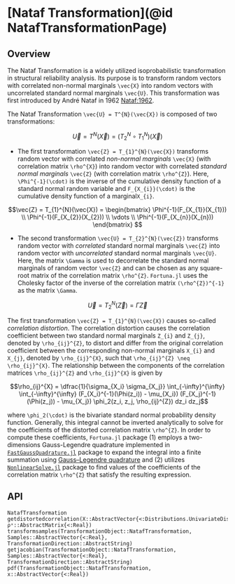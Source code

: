 # [Nataf Transformation](@id NatafTransformationPage)

## Overview

The Nataf Transformation is a widely utilized isoprobabilistic transformation in structural reliability analysis. Its purpose is to transform random vectors with correlated non-normal marginals ``\vec{X}`` into random vectors with uncorrelated standard normal marginals ``\vec{U}``. This transformation was first introduced by André Nataf in 1962 [Nataf:1962](@cite).

The Nataf Transformation ``\vec{U} = T^{N}(\vec{X})`` is composed of two transformations: 

```math
\vec{U} = T^{N}(\vec{X}) = (T_{2}^{N} \circ T_{1}^{N})(\vec{X})
```

- The first transformation ``\vec{Z} = T_{1}^{N}(\vec{X})`` transforms random vector with correlated *non-normal marginals* ``\vec{X}`` (with correlation matrix ``\rho^{X}``) into random vector with correlated *standard normal marginals* ``\vec{Z}`` (with correlation matrix ``\rho^{Z}``). Here, ``\Phi^{-1}(\cdot)`` is the inverse of the cumulative density function of a standard normal random variable and ``F_{X_{i}}(\cdot)`` is the cumulative density function of a marginal``X_{i}``.

```math
\vec{Z} = T_{1}^{N}(\vec{X}) = 
\begin{bmatrix} 
    \Phi^{-1}(F_{X_{1}}(X_{1})) \\ 
    \Phi^{-1}(F_{X_{2}}(X_{2})) \\
    \vdots \\ 
    \Phi^{-1}(F_{X_{n}}(X_{n})) 
\end{bmatrix} 
```

- The second transformation ``\vec{U} = T_{2}^{N}(\vec{Z})`` transforms random vector with *correlated* standard normal marginals ``\vec{Z}`` into random vector with *uncorrelated* standard normal marginals ``\vec{U}``. Here, the matrix ``\Gamma`` is used to decorrelate the standard normal marginals of random vector ``\vec{Z}`` and can be chosen as any square-root matrix of the correlation matrix ``\rho^{Z}``. `Fortuna.jl` uses the Cholesky factor of the inverse of the correlation matrix ``(\rho^{Z})^{-1}`` as the matrix ``\Gamma``.

```math
\vec{U} = T_{2}^{N}(\vec{Z}) = \Gamma \vec{Z}
```

The first transformation ``\vec{Z} = T_{1}^{N}(\vec{X})`` causes so-called *correlation distortion*. The correlation distortion causes the correlation coefficient between two standard normal marginals ``Z_{i}`` and ``Z_{j}``, denoted by ``\rho_{ij}^{Z}``, to distort and differ from the original correlation coefficient between the corresponding non-normal marginals ``X_{i}`` and ``X_{j}``, denoted by ``\rho_{ij}^{X}``, such that ``\rho_{ij}^{Z} \neq \rho_{ij}^{X}``. The relationship between the components of the correlation matrices ``\rho_{ij}^{Z}`` and ``\rho_{ij}^{X}`` is given by

```math
\rho_{ij}^{X} = \dfrac{1}{\sigma_{X_i} \sigma_{X_j}} \int_{-\infty}^{\infty} \int_{-\infty}^{\infty} (F_{X_i}^{-1}(\Phi(z_i)) - \mu_{X_i}) (F_{X_j}^{-1}(\Phi(z_j)) - \mu_{X_j}) \phi_2(z_i, z_j, \rho_{ij}^{Z}) dz_i dz_j
```

where ``\phi_2(\cdot)`` is the bivariate standard normal probability density function. Generally, this integral cannot be inverted analytically to solve for the coefficients of the distorted correlation matrix ``\rho^{Z}``. In order to compute these coefficients, `Fortuna.jl` package (1) employs a two-dimensions Gauss-Legendre quadrature implemented in [`FastGaussQuadrature.jl`](https://github.com/JuliaApproximation/FastGaussQuadrature.jl) package to expand the integral into a finite summation using [Gauss–Legendre quadrature](https://en.wikipedia.org/wiki/Gauss–Legendre_quadrature) and (2) utilizes [`NonlinearSolve.jl`](https://github.com/SciML/NonlinearSolve.jl) package to find values of the coefficients of the correlation matrix ``\rho^{Z}`` that satisfy the resulting expression.

## API

```@docs
NatafTransformation
getdistortedcorrelation(X::AbstractVector{<:Distributions.UnivariateDistribution}, ρˣ::AbstractMatrix{<:Real})
transformsamples(TransformationObject::NatafTransformation, Samples::AbstractVector{<:Real}, TransformationDirection::AbstractString)
getjacobian(TransformationObject::NatafTransformation, Samples::AbstractVector{<:Real}, TransformationDirection::AbstractString)
pdf(TransformationObject::NatafTransformation, x::AbstractVector{<:Real})
```
